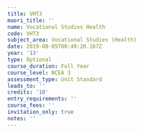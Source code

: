 ```yaml
---
title: VHT3
maori_title: ''
name: Vocational Studies Health
code: VHT3
subject_area: Vocational Studies (Health)
date: 2019-08-05T00:49:20.167Z
year: '13'
type: Optional
course_duration: Full Year
course_level: NCEA 3
assessment_type: Unit Standard
leads_to: ''
credits: '10'
entry_requirements: ''
course_fees: ''
invitation_only: true
notes: ''
---
```


